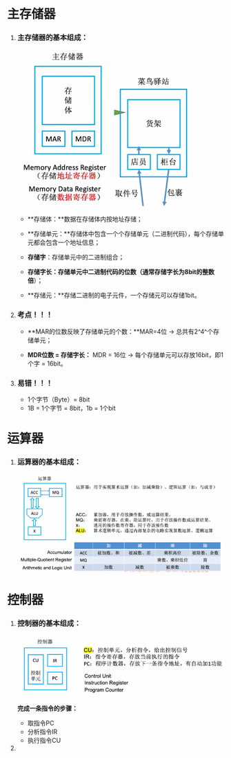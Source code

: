 # 主存储器

1. ### 主存储器的基本组成：

   ![image-20250618214026292](images/image-20250618214026292.png)                                     ![image-20250618214014696](images/image-20250618214014696.png)

   - **存储体：**数据在存储体内按地址存储；

   - **存储单元：**存储体中包含一个个存储单元（二进制代码），每个存储单元都会包含一个地址信息；

   - **存储字**：存储单元中的二进制组合；

   - **存储字长：**存储单元中二进制代码的位数（通常存储字长为**8bit的整数倍**）；

   - **存储元：**存储二进制的电子元件，一个存储元可以存储1bit。

     

2. ### 考点！！！

   - **MAR的位数反映了存储单元的个数：**MAR=4位 -> 总共有2^4^个存储单元；

   - **MDR位数 = 存储字长：** MDR = 16位 -> 每个存储单元可以存放16bit，即1个字 = 16bit。

     

3. ### 易错！！！

   - 1个字节（Byte）= 8bit
   - 1B = 1个字节 = 8bit，1b = 1个bit



# 运算器

1. ### 运算器的基本组成：

   ![image-20250618213956420](images/image-20250618213956420.png)

   

# 控制器

1. ### 控制器的基本组成：

   ![image-20250618213943496](images/image-20250618213943496.png)

   **完成一条指令的步骤：**

   - 取指令PC
   - 分析指令IR
   - 执行指令CU

1. 